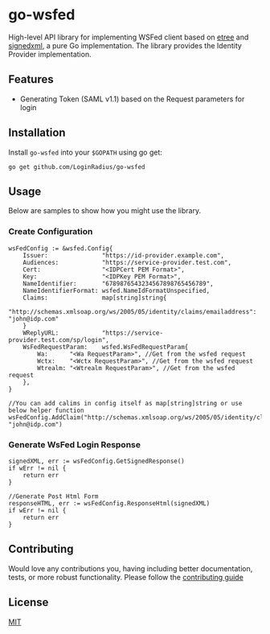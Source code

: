 # go-wsfed

High-level API library for implementing WSFed client based on  [etree](https://github.com/beevik/etree) and [signedxml](https://github.com/ma314smith/signedxml), a pure Go implementation.
The library provides the Identity Provider implementation.

## Features

- Generating Token (SAML v1.1) based on the Request parameters for login


## Installation
Install `go-wsfed` into your `$GOPATH` using go get:
```
go get github.com/LoginRadius/go-wsfed
```
## Usage
Below are samples to show how you might use the library.

### Create Configuration
```
wsFedConfig := &wsfed.Config{
    Issuer:               "https://id-provider.example.com",
    Audiences:            "https://service-provider.test.com",
    Cert:                 "<IDPCert PEM Format>",
    Key:                  "<IDPKey PEM Format>",
    NameIdentifier:       "6789876543234567898765456789",
    NameIdentifierFormat: wsfed.NameIdFormatUnspecified,
    Claims:               map[string]string{
        "http://schemas.xmlsoap.org/ws/2005/05/identity/claims/emailaddress": "john@idp.com"
    }
    WReplyURL:            "https://service-provider.test.com/sp/login",
    WsFedRequestParam:    wsfed.WsFedRequestParam{
        Wa:      "<Wa RequestParam>", //Get from the wsfed request
        Wctx:    "<Wctx RequestParam>", //Get from the wsfed request
        Wtrealm: "<Wtrealm RequestParam>", //Get from the wsfed request
    },
}

//You can add calims in config itself as map[string]string or use below helper function
wsFedConfig.AddClaim("http://schemas.xmlsoap.org/ws/2005/05/identity/claims/emailaddress", "john@idp.com")
```

### Generate WsFed Login Response
```
signedXML, err := wsFedConfig.GetSignedResponse()
if wErr != nil {
    return err
}

//Generate Post Html Form
responseHTML, err := wsFedConfig.ResponseHtml(signedXML)
if wErr != nil {
    return err
}
```
## Contributing
Would love any contributions you, having including better documentation, tests, or more robust functionality. Please follow the [contributing guide](CONTRIBUTING.md)

## License
[MIT](LICENSE)
